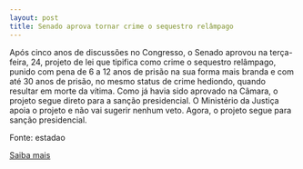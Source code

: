 ```yaml
---
layout: post
title: Senado aprova tornar crime o sequestro relâmpago
---
```

<p>Após cinco anos de discussões no Congresso, o Senado aprovou na terça-feira, 24, projeto de lei que tipifica como crime o sequestro relâmpago, punido com pena de 6 a 12 anos de prisão na sua forma mais branda e com até 30 anos de prisão, no mesmo status de crime hediondo, quando resultar em morte da vítima. Como já havia sido aprovado na Câmara, o projeto segue direto para a sanção presidencial. O Ministério da Justiça apoia o projeto e não vai sugerir nenhum veto. Agora, o projeto segue para sanção presidencial.</p><p>Fonte: estadao</p><p><a href="http://www.estadao.com.br/noticias/geral,senado-aprova-tornar-crime-o-sequestro-relampago,344215,0.htm" target="_blank">Saiba mais </a></p>
